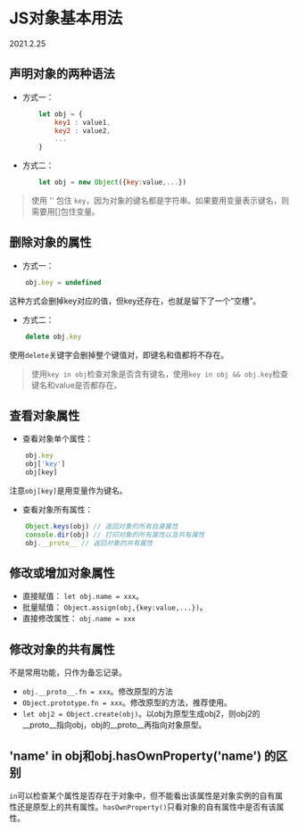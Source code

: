 # JS对象基本用法

2021.2.25

## 声明对象的两种语法

+ 方式一：
  
    ``` javascript
        let obj = {
            key1 : value1,
            key2 : value2,
            ...
        }
    ```

+ 方式二：
  
    ``` javascript
        let obj = new Object({key:value,...})
    ```

> 使用 '' 包住 `key`，因为对象的键名都是字符串。如果要用变量表示键名，则需要用[]包住变量。

## 删除对象的属性

+ 方式一：
  
``` javascript
    obj.key = undefined
```

这种方式会删掉key对应的值，但key还存在，也就是留下了一个“空槽”。

+ 方式二：

``` javascript
    delete obj.key
```

使用`delete`关键字会删掉整个键值对，即键名和值都将不存在。

> 使用`key in obj`检查对象是否含有键名，使用`key in obj && obj.key`检查键名和value是否都存在。

## 查看对象属性

+ 查看对象单个属性：
  
``` javascript
    obj.key
    obj['key']
    obj[key]
```

注意`obj[key]`是用变量作为键名。

+ 查看对象所有属性：
  
``` javascript
    Object.keys(obj) // 返回对象的所有自身属性
    console.dir(obj) // 打印对象的所有属性以及共有属性
    obj.__proto__ // 返回对象的共有属性
```

## 修改或增加对象属性

+ 直接赋值： `let obj.name = xxx`。
+ 批量赋值： `Object.assign(obj,{key:value,...})`。
+ 直接修改属性： `obj.name = xxx`

## 修改对象的共有属性

不是常用功能，只作为备忘记录。

+ `obj.__proto__.fn = xxx`。修改原型的方法
+ `Object.prototype.fn = xxx`。修改原型的方法，推荐使用。
+ `let obj2 = Object.create(obj)`。以obj为原型生成obj2，则obj2的__proto__指向obj，obj的__proto__再指向对象原型。

## 'name' in obj和obj.hasOwnProperty('name') 的区别

`in`可以检查某个属性是否存在于对象中，但不能看出该属性是对象实例的自有属性还是原型上的共有属性。`hasOwnProperty()`只看对象的自有属性中是否有该属性。
